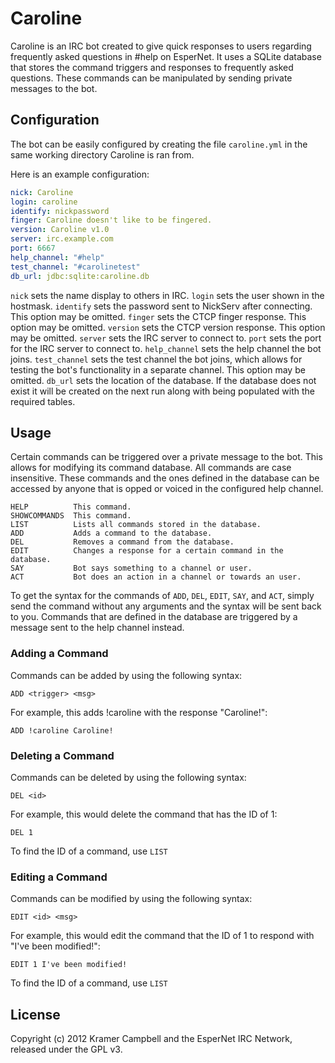 # Caroline
Caroline is an IRC bot created to give quick responses to users regarding frequently asked questions in #help on EsperNet. It uses a SQLite database that stores the command triggers and responses to frequently asked questions. These commands can be manipulated by sending private messages to the bot.

## Configuration
The bot can be easily configured by creating the file `caroline.yml` in the same working directory Caroline is ran from.

Here is an example configuration:

```yaml
nick: Caroline
login: caroline
identify: nickpassword
finger: Caroline doesn't like to be fingered.
version: Caroline v1.0
server: irc.example.com
port: 6667
help_channel: "#help"
test_channel: "#carolinetest"
db_url: jdbc:sqlite:caroline.db
```

`nick` sets the name display to others in IRC.
`login` sets the user shown in the hostmask.
`identify` sets the password sent to NickServ after connecting. This option may be omitted.
`finger` sets the CTCP finger response. This option may be omitted.
`version` sets the CTCP version response. This option may be omitted.
`server` sets the IRC server to connect to.
`port` sets the port for the IRC server to connect to.
`help_channel` sets the help channel the bot joins.
`test_channel` sets the test channel the bot joins, which allows for testing the bot's functionality in a separate channel. This option may be omitted.
`db_url` sets the location of the database. If the database does not exist it will be created on the next run along with being populated with the required tables.

## Usage
Certain commands can be triggered over a private message to the bot. This allows for modifying its command database. All commands are case insensitive. These commands and the ones defined in the database can be accessed by anyone that is opped or voiced in the configured help channel.

```
HELP          This command.
SHOWCOMMANDS  This command.
LIST          Lists all commands stored in the database.
ADD           Adds a command to the database.
DEL           Removes a command from the database.
EDIT          Changes a response for a certain command in the database.
SAY           Bot says something to a channel or user.
ACT           Bot does an action in a channel or towards an user.
```

To get the syntax for the commands of `ADD`, `DEL`, `EDIT`, `SAY`, and `ACT`, simply send the command without any arguments and the syntax will be sent back to you. Commands that are defined in the database are triggered by a message sent to the help channel instead.

### Adding a Command
Commands can be added by using the following syntax:

```
ADD <trigger> <msg>
```

For example, this adds !caroline with the response "Caroline!":

```
ADD !caroline Caroline!
```

### Deleting a Command
Commands can be deleted by using the following syntax:

```
DEL <id>
```

For example, this would delete the command that has the ID of 1:

```
DEL 1
```

To find the ID of a command, use `LIST`

### Editing a Command
Commands can be modified by using the following syntax:

```
EDIT <id> <msg>
```

For example, this would edit the command that the ID of 1 to respond with "I've been modified!":

```
EDIT 1 I've been modified!
```

To find the ID of a command, use `LIST`

## License
Copyright (c) 2012 Kramer Campbell and the EsperNet IRC Network, released under the GPL v3.
